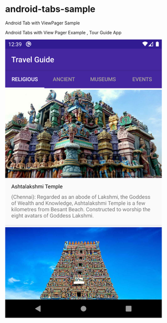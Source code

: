 # android-tabs-sample
Android Tab with ViewPager Sample

Android Tabs with View Pager Example , Tour Guide App

![Screen1](https://github.com/tmariaelvin/android-tabs-sample/blob/main/Screenshot_1613459382.png "Screen1")
